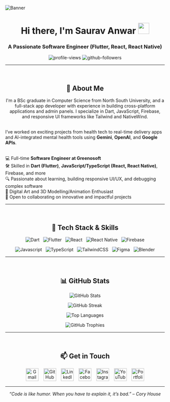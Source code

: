 ![Banner](./Render_3_1.png)

<h1 align="center">Hi there, I'm Saurav Anwar <img src="https://media.giphy.com/media/hvRJCLFzcasrR4ia7z/giphy.gif" width="35"></h1>
<h3 align="center">A Passionate Software Engineer (Flutter, React, React Native)</h3>

<p align="center">
  <img src="https://komarev.com/ghpvc/?username=Saurav-Anwar&style=flat-square" alt="profile-views"/>
  <img src="https://img.shields.io/github/followers/Saurav-Anwar?label=Followers&style=flat-square" alt="github-followers"/>
</p>

---

<br />

<h2 align="center">🧠 About Me</h2>

<p align="center">
I'm a BSc graduate in Computer Science from North South University, and a full-stack app developer with experience in building cross-platform applications and admin panels. I specialize in Dart, JavaScript, Firebase, and responsive UI frameworks like Tailwind and NativeWind.<br /><br />

I’ve worked on exciting projects from health tech to real-time delivery apps and AI-integrated mental health tools using <b>Gemini</b>, <b>OpenAI</b>, and <b>Google APIs</b>.<br /><br />

💻 Full-time <b>Software Engineer at Greenosoft</b><br />
🛠️ Skilled in <b>Dart (Flutter)</b>, <b>JavaScript/TypeScript (React, React Native)</b>, Firebase, and more<br />
🔍 Passionate about learning, building responsive UI/UX, and debugging complex software<br />
🎨 Digital Art and 3D Modelling/Animation Enthusiast<br />
🤝 Open to collaborating on innovative and impactful projects
</p>

---

<br />

<h2 align="center">💼 Tech Stack & Skills</h2>

<p align="center">
  <img src="https://img.shields.io/badge/Dart-0175C2?style=for-the-badge&logo=dart&logoColor=white" alt="Dart"/>
  &nbsp;
  <img src="https://img.shields.io/badge/Flutter-02569B?style=for-the-badge&logo=flutter&logoColor=white" alt="Flutter"/>
  &nbsp;
  <img src="https://img.shields.io/badge/React-61DAFB?style=for-the-badge&logo=react&logoColor=white" alt="React"/>
  &nbsp;
  <img src="https://img.shields.io/badge/React_Native-61DAFB?style=for-the-badge&logo=react&logoColor=white" alt="React Native"/>
  &nbsp;
  <img src="https://img.shields.io/badge/Firebase-ffca28?style=for-the-badge&logo=firebase&logoColor=black" alt="Firebase"/>
</p>

<p align="center">
  <img src="https://img.shields.io/badge/Javascript-323330?style=for-the-badge&logo=javascript&logoColor=F7DF1E" alt="Javascript"/>
  &nbsp;
  <img src="https://img.shields.io/badge/Typescript-3178C6?style=for-the-badge&logo=typescript&logoColor=white" alt="TypeScript"/>
  &nbsp;
  <img src="https://img.shields.io/badge/Tailwind_CSS-06B6D4?style=for-the-badge&logo=tailwindcss&logoColor=white" alt="TailwindCSS"/>
  &nbsp;
  <img src="https://img.shields.io/badge/Figma-F24E1E?style=for-the-badge&logo=figma&logoColor=white" alt="Figma"/>
  &nbsp;
  <img src="https://img.shields.io/badge/Blender-F5792A?style=for-the-badge&logo=blender&logoColor=white" alt="Blender"/>
</p>

---

<br />

<h2 align="center">📊 GitHub Stats</h2>

<p align="center">
  <img src="https://github-readme-stats.vercel.app/api?username=Saurav-Anwar&show_icons=true&theme=github_dark&hide_border=true" alt="GitHub Stats" />
</p>

<p align="center">
  <img src="https://streak-stats.demolab.com/?user=Saurav-Anwar&theme=dark&hide_border=true" alt="GitHub Streak" />
</p>

<p align="center">
  <img src="https://github-readme-stats.vercel.app/api/top-langs/?username=Saurav-Anwar&layout=compact&theme=github_dark&hide_border=true" alt="Top Languages" />
</p>

<p align="center">
  <img src="https://github-profile-trophy.vercel.app/?username=Saurav-Anwar&rank=-?&theme=nord&column=4&margin-w=10&margin-h=10&no-frame=true" alt="GitHub Trophies"/>
</p>

---

<br />

<h2 align="center">📫 Get in Touch</h2>

<div align="center">
  <a href="mailto:syedsauravanwar@gmail.com" target="_blank"><img src="https://cdn-icons-png.flaticon.com/512/5968/5968534.png" height="40" alt="Gmail" /></a>
  &nbsp;&nbsp;
  <a href="https://github.com/Saurav-Anwar" target="_blank"><img src="https://cdn4.iconfinder.com/data/icons/social-media-logos-6/512/71-github-512.png" height="40" alt="GitHub" /></a>
  &nbsp;&nbsp;
  <a href="https://www.linkedin.com/in/saurav-anwar" target="_blank"><img src="https://cdn.jsdelivr.net/gh/devicons/devicon/icons/linkedin/linkedin-original.svg" height="40" alt="LinkedIn" /></a>
  &nbsp;&nbsp;
  <a href="https://www.facebook.com/saurav.anwar" target="_blank"><img src="https://cdn-icons-png.flaticon.com/512/733/733547.png" height="40" alt="Facebook" /></a>
  &nbsp;&nbsp;
  <a href="https://www.instagram.com/saurav_anwar/" target="_blank"><img src="https://cdn-icons-png.flaticon.com/512/1384/1384063.png" height="40" alt="Instagram" /></a>
  &nbsp;&nbsp;
  <a href="https://www.youtube.com/@YesB0dy" target="_blank"><img src="https://cdn-icons-png.flaticon.com/512/1384/1384060.png" height="40" alt="YouTube" /></a>
  &nbsp;&nbsp;
  <a href="https://greenosoft.com/" target="_blank"><img src="https://cdn-icons-png.freepik.com/512/3694/3694372.png?ga=GA1.1.1094650612.1744402603" height="40" alt="Portfolio" /></a>
</div>



---

<p align="center"><i>“Code is like humor. When you have to explain it, it’s bad.” – Cory House</i></p>
